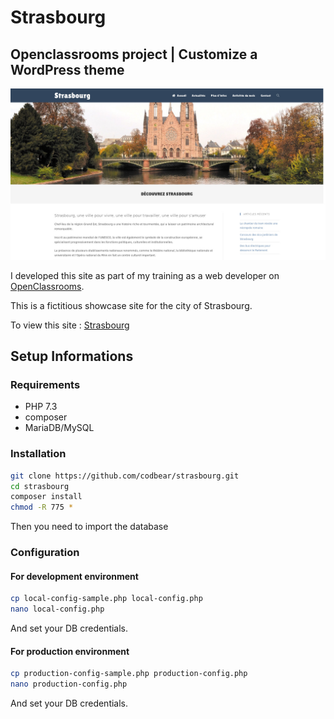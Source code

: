 # Strasbourg
## Openclassrooms project | Customize a WordPress theme

![screenshot of the homepage](public/wp-content/themes/strasbourgwp/screenshot.jpg)

I developed this site as part of my training as a web developer on [OpenClassrooms](https://openclassrooms.com).

This is a fictitious showcase site for the city of Strasbourg.

To view this site : [Strasbourg](http://strasbourg.oc.codbear.com)

## Setup Informations
### Requirements

+ PHP 7.3
+ composer
+ MariaDB/MySQL

### Installation

```bash
git clone https://github.com/codbear/strasbourg.git
cd strasbourg
composer install
chmod -R 775 *
```

Then you need to import the database

### Configuration
#### For development environment

```bash
cp local-config-sample.php local-config.php
nano local-config.php
```
And set your DB credentials.

#### For production environment

```bash
cp production-config-sample.php production-config.php
nano production-config.php
```
And set your DB credentials.
